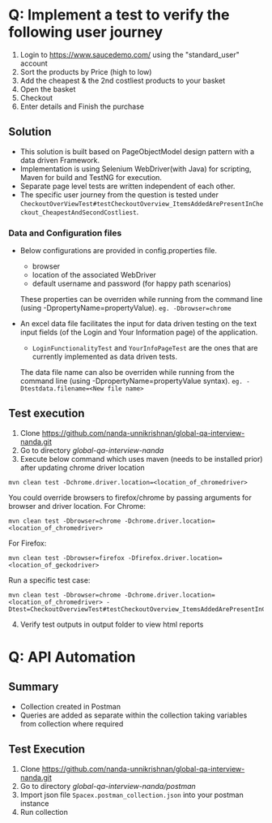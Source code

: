 # Q: Implement a test to verify the following user journey

 1. Login to https://www.saucedemo.com/ using the "standard_user" account
 2. Sort the products by Price (high to low)
 3. Add the cheapest & the 2nd costliest products to your basket
 4. Open the basket
 5. Checkout
 6. Enter details and Finish the purchase

## Solution
- This solution is built based on PageObjectModel design pattern with a data driven Framework.
- Implementation is using Selenium WebDriver(with Java) for scripting, Maven for build and TestNG for execution.
- Separate page level tests are written independent of each other.
- The specific user journey from the question is tested under `CheckoutOverViewTest#testCheckoutOverview_ItemsAddedArePresentInCheckout_CheapestAndSecondCostliest`.

### Data and Configuration files

- Below configurations are provided in config.properties file.
  - browser
  - location of the associated WebDriver
  - default username and password (for happy path scenarios)
  
  These properties can be overriden while running from the command line (using -DpropertyName=propertyValue).
  `eg. -Dbrowser=chrome`
  
- An excel data file facilitates the input for data driven testing on the text input fields (of the Login and Your Information page) of the application.
  - `LoginFunctionalityTest` and `YourInfoPageTest` are the ones that are currently implemented as data driven tests.
  
  The data file name can also be overriden while running from the command line (using -DpropertyName=propertyValue syntax).
  `eg. -Dtestdata.filename=<New file name>`



## Test execution

1. Clone https://github.com/nanda-unnikrishnan/global-qa-interview-nanda.git
2. Go to directory *global-qa-interview-nanda*
3. Execute below command which uses maven (needs to be installed prior) after updating chrome driver location
```
mvn clean test -Dchrome.driver.location=<location_of_chromedriver>
```

You could override browsers to firefox/chrome by passing arguments for browser and driver location.
For Chrome:
```
mvn clean test -Dbrowser=chrome -Dchrome.driver.location=<location_of_chromedriver>
```

For Firefox:
```
mvn clean test -Dbrowser=firefox -Dfirefox.driver.location=<location_of_geckodriver>
```

Run a specific test case:
```
mvn clean test -Dbrowser=chrome -Dchrome.driver.location=<location_of_chromedriver> -Dtest=CheckoutOverviewTest#testCheckoutOverview_ItemsAddedArePresentInCheckout_Multiple
```

4. Verify test outputs in output folder to view html reports

# Q: API Automation 

## Summary
- Collection created in Postman
- Queries are added as separate within the collection taking variables from collection where required

## Test Execution
1. Clone https://github.com/nanda-unnikrishnan/global-qa-interview-nanda.git
2. Go to directory *global-qa-interview-nanda/postman*
3. Import json file `Spacex.postman_collection.json` into your postman instance
4. Run collection

